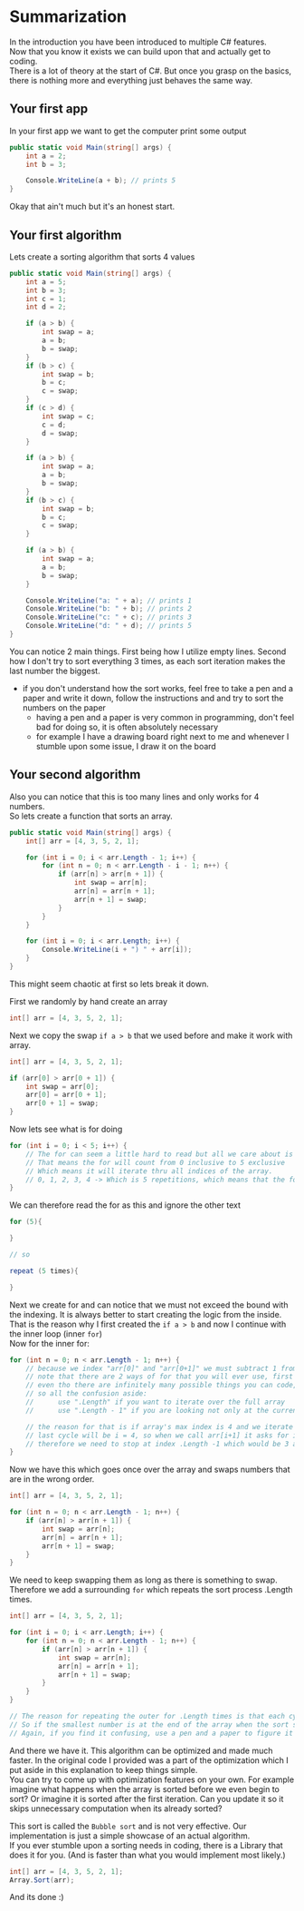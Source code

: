 # Summarization
In the introduction you have been introduced to multiple C# features. \
Now that you know it exists we can build upon that and actually get to coding. \
There is a lot of theory at the start of C#. But once you grasp on the basics, there is nothing more and everything just behaves the same way.

## Your first app
In your first app we want to get the computer print some output
```csharp
public static void Main(string[] args) {
    int a = 2;
    int b = 3;

    Console.WriteLine(a + b); // prints 5
}
```

Okay that ain't much but it's an honest start.

## Your first algorithm
Lets create a sorting algorithm that sorts 4 values
```csharp
public static void Main(string[] args) {
    int a = 5;
    int b = 3;
    int c = 1;
    int d = 2;

    if (a > b) {
        int swap = a;
        a = b;
        b = swap;
    }
    if (b > c) {
        int swap = b;
        b = c;
        c = swap;
    }
    if (c > d) {
        int swap = c;
        c = d;
        d = swap;
    }

    if (a > b) {
        int swap = a;
        a = b;
        b = swap;
    }
    if (b > c) {
        int swap = b;
        b = c;
        c = swap;
    }

    if (a > b) {
        int swap = a;
        a = b;
        b = swap;
    }

    Console.WriteLine("a: " + a); // prints 1
    Console.WriteLine("b: " + b); // prints 2
    Console.WriteLine("c: " + c); // prints 3
    Console.WriteLine("d: " + d); // prints 5
}
```
You can notice 2 main things. First being how I utilize empty lines. Second how I don't try to sort everything 3 times, as each sort iteration makes the last number the biggest.
- if you don't understand how the sort works, feel free to take a pen and a paper and write it down, follow the instructions and and try to sort the numbers on the paper
  - having a pen and a paper is very common in programming, don't feel bad for doing so, it is often absolutely necessary
  - for example I have a drawing board right next to me and whenever I stumble upon some issue, I draw it on the board

## Your second algorithm
Also you can notice that this is too many lines and only works for 4 numbers.\
So lets create a function that sorts an array.
```csharp
public static void Main(string[] args) {
    int[] arr = [4, 3, 5, 2, 1];

    for (int i = 0; i < arr.Length - 1; i++) {
        for (int n = 0; n < arr.Length - i - 1; n++) {
            if (arr[n] > arr[n + 1]) {
                int swap = arr[n];
                arr[n] = arr[n + 1];
                arr[n + 1] = swap;
            }
        }
    }

    for (int i = 0; i < arr.Length; i++) {
        Console.WriteLine(i + ") " + arr[i]);
    }
}
```
This might seem chaotic at first so lets break it down.

First we randomly by hand create an array
```csharp
int[] arr = [4, 3, 5, 2, 1];
```
Next we copy the swap `if a > b` that we used before and make it work with array.
```csharp
int[] arr = [4, 3, 5, 2, 1];

if (arr[0] > arr[0 + 1]) {
    int swap = arr[0];
    arr[0] = arr[0 + 1];
    arr[0 + 1] = swap;
}
```
Now lets see what is for doing
```csharp
for (int i = 0; i < 5; i++) {
    // The for can seem a little hard to read but all we care about is the 5 there.
    // That means the for will count from 0 inclusive to 5 exclusive
    // Which means it will iterate thru all indices of the array.
    // 0, 1, 2, 3, 4 -> Which is 5 repetitions, which means that the for makes the same amount of repetitions as the number said.
}
```
We can therefore read the for as this and ignore the other text
```csharp
for (5){

}

// so

repeat (5 times){

}
```
Next we create for and can notice that we must not exceed the bound with the indexing. It is always better to start creating the logic from the inside.\
That is the reason why I first created the `if a > b` and now I continue with the inner loop (inner `for`)\
Now for the inner for:
```csharp
for (int n = 0; n < arr.Length - 1; n++) {
    // because we index "arr[0]" and "arr[0+1]" we must subtract 1 from the length
    // note that there are 2 ways of for that you will ever use, first being the one with "arr.Length" repetitions and the second being "arr.Length - 1" repetitions
    // even tho there are infinitely many possible things you can code, you will never use anything else in the for
    // so all the confusion aside:
    //      use ".Length" if you want to iterate over the full array
    //      use ".Length - 1" if you are looking not only at the current "arr[i]" but also for the next "arr[i+1]"

    // the reason for that is if array's max index is 4 and we iterate over the entire array
    // last cycle will be i = 4, so when we call arr[i+1] it asks for index 5 which is out of bounds and the program crashes
    // therefore we need to stop at index .Length -1 which would be 3 and arr[3+1] exists, so it runs normally
}
```
Now we have this which goes once over the array and swaps numbers that are in the wrong order.
```csharp
int[] arr = [4, 3, 5, 2, 1];

for (int n = 0; n < arr.Length - 1; n++) {
    if (arr[n] > arr[n + 1]) {
        int swap = arr[n];
        arr[n] = arr[n + 1];
        arr[n + 1] = swap;
    }
}
```
We need to keep swapping them as long as there is something to swap. Therefore we add a surrounding `for` which repeats the sort process .Length times.
```csharp
int[] arr = [4, 3, 5, 2, 1];

for (int i = 0; i < arr.Length; i++) {
    for (int n = 0; n < arr.Length - 1; n++) {
        if (arr[n] > arr[n + 1]) {
            int swap = arr[n];
            arr[n] = arr[n + 1];
            arr[n + 1] = swap;
        }
    }
}

// The reason for repeating the outer for .Length times is that each cycle moves the smallest number to the beginning of the array.
// So if the smallest number is at the end of the array when the sort starts, it needs .Length iterations to move it to the beginning, therefore sort it to its correct position.
// Again, if you find it confusing, use a pen and a paper to figure it out.
```
And there we have it. This algorithm can be optimized and made much faster. In the original code I provided was a part of the optimization which I put aside in this explanation to keep things simple.\
You can try to come up with optimization features on your own. For example imagine what happens when the array is sorted before we even begin to sort? Or imagine it is sorted after the first iteration. Can you update it so it skips unnecessary computation when its already sorted?

This sort is called the `Bubble sort` and is not very effective. Our implementation is just a simple showcase of an actual algorithm.\
If you ever stumble upon a sorting needs in coding, there is a Library that does it for you. (And is faster than what you would implement most likely.)
```csharp
int[] arr = [4, 3, 5, 2, 1];
Array.Sort(arr);
```
And its done :)